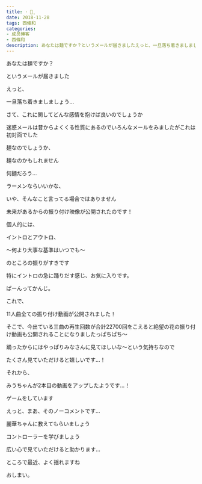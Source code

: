 ```yaml
---
title: ･ ･̥ 
date: 2018-11-28
tags: 西條和
categories: 
- 成员博客
- 西條和
description: あなたは麺ですか？というメールが届きましたえっと、一旦落ち着きましましょう…さて、これに関してどんな感情を抱けば良いのでしょうか...
---
```














あなたは麺ですか？















というメールが届きました













えっと、











一旦落ち着きましましょう…















さて、これに関してどんな感情を抱けば良いのでしょうか













迷惑メールは昔からよくくる性質にあるのでいろんなメールをみましたがこれは初対面でした













麺なのでしょうか、











麺なのかもしれません













何麺だろう…














ラーメンならいいかな、















いや、そんなこと言ってる場合ではありません















未来があるからの振り付け映像が公開されたのです！








個人的には、




イントロとアウトロ、



〜何より大事な基準はいつでも〜




のところの振りがすきです











特にイントロの急に踊りだす感じ、お気に入りです。





ぱーんってかんじ。













これで、



11人曲全ての振り付け動画が公開されました！










そこで、今出ている三曲の再生回数が合計22700回をこえると絶望の花の振り付け動画も公開されることになりましたっぱちぱち〜











踊ったからにはやっぱりみなさんに見てほしいな〜という気持ちなので











たくさん見ていただけると嬉しいです…！















それから、

みうちゃんが2本目の動画をアップしたようです…！












ゲームをしています














えっと、まあ、そのノーコメントです…













麗華ちゃんに教えてもらいましょう












コントローラーを学びましょう














広い心で見ていただけると助かります…




















ところで最近、よく揺れますね












おしまい。



